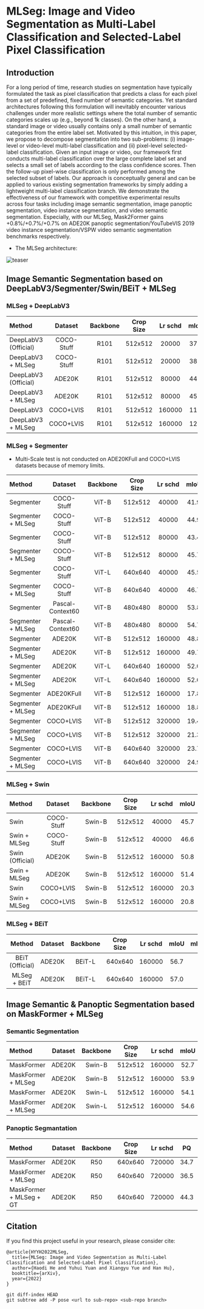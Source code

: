 # MLSeg: Image and Video Segmentation as Multi-Label Classification and Selected-Label Pixel Classification



## Introduction
For a long period of time, research studies on segmentation have typically formulated the task as pixel classification that predicts a class for each pixel from a set of predefined, fixed number of semantic categories. Yet standard architectures following this formulation will inevitably encounter various challenges under more realistic settings where the total number of semantic categories scales up (e.g., beyond 1k classes). On the other hand, a standard image or video usually contains only a small number of semantic categories from the entire label set. Motivated by this intuition, in this paper, we propose to decompose segmentation into two sub-problems: (i) image-level or video-level multi-label classification and (ii) pixel-level selected-label classification. Given an input image or video, our framework first conducts multi-label classification over the large complete label set and selects a small set of labels according to the class confidence scores. Then the follow-up pixel-wise classification is only performed among the selected subset of labels. Our approach is conceptually general and can be applied to various existing segmentation frameworks by simply adding a lightweight multi-label classification branch. We demonstrate the effectiveness of our framework with competitive experimental results across four tasks including image semantic segmentation, image panoptic segmentation, video instance segmentation, and video semantic segmentation. Especially, with our MLSeg, Mask2Former gains +0.8%/+0.7%/+0.7% on ADE20K panoptic segmentation/YouTubeVIS 2019 video instance segmentation/VSPW video semantic segmentation benchmarks respectively.

- The MLSeg architecture:

![teaser](./figures/MLSeg.png)


## Image Semantic Segmentation based on DeepLabV3/Segmenter/Swin/BEiT + MLSeg

### MLSeg + DeepLabV3

| Method | Dataset | Backbone | Crop Size | Lr schd |  mIoU | mIoU(ms+flip) | config | download |
|:---|:---:|:---:|:---:|:---:|:---:|:---:|:---:|:---:|
| DeepLabV3 (Official) | COCO-Stuff | R101 | 512x512 | 20000 | 37.3 | 38.4 | [config](https://github.com/open-mmlab/mmsegmentation/blob/master/configs/deeplabv3_r101-d8_512x512_4x4_20k_coco-stuff10k.py) | [model](https://download.openmmlab.com/mmsegmentation/v0.5/deeplabv3/deeplabv3_r101-d8_512x512_4x4_80k_coco-stuff164k/deeplabv3_r101-d8_512x512_4x4_80k_coco-stuff164k_20210709_201252-13600dc2.pth)
| DeepLabV3 + MLSeg | COCO-Stuff | R101 | 512x512 | 20000 | 38.4 | 39.8 | [config](deeplabv3_mlseg_r101-d8_512x512_20k_coco-stuff10k.py) | -
| DeepLabV3 (Official) | ADE20K | R101 | 512x512 | 80000 | 44.1 | 45.2 | [config](https://github.com/open-mmlab/mmsegmentation/blob/master/configs/deeplabv3/deeplabv3_r101-d8_512x512_80k_ade20k.py) | [model](https://download.openmmlab.com/mmsegmentation/v0.5/deeplabv3/deeplabv3_r101-d8_512x512_80k_ade20k/deeplabv3_r101-d8_512x512_80k_ade20k_20200615_021256-d89c7fa4.pth)
| DeepLabV3 + MLSeg | ADE20K | R101 | 512x512 | 80000 | 45.5 | 46.6 | - | -
| DeepLabV3 | COCO+LVIS | R101 | 512x512 | 160000 | 11.0 | - | - | -
| DeepLabV3 + MLSeg | COCO+LVIS | R101 | 512x512 | 160000 | 12.8 | - | - | -


### MLSeg + Segmenter

* Multi-Scale test is not conducted on ADE20KFull and COCO+LVIS datasets because of memory limits.

| Method | Dataset | Backbone | Crop Size | Lr schd |  mIoU | mIoU(ms+flip) | config | download |
|:---|:---:|:---:|:---:|:---:|:---:|:---:|:---:|:---:|
| Segmenter | COCO-Stuff | ViT-B | 512x512 | 40000 | 41.9 | 43.8 | [config](segmenter-ori_vit-b16_512x512_40k_coco-stuff10k.py) | -
| Segmenter + MLSeg | COCO-Stuff | ViT-B | 512x512 | 40000 | 44.9 | 46.2 | [config](segmenter-ori_mlseg_vit-b16_512x512_40k_coco-stuff10k.py) | -
| Segmenter | COCO-Stuff | ViT-B | 512x512 | 80000 | 43.4 | 45.2 | [config](segmenter-ori_vit-b16_512x512_80k_coco-stuff10k.py) | -
| Segmenter + MLSeg | COCO-Stuff | ViT-B | 512x512 | 80000 | 45.7 | 46.7 | [config](segmenter-ori_mlseg_vit-b16_512x512_80k_coco-stuff10k.py) | -
| Segmenter | COCO-Stuff | ViT-L | 640x640 | 40000 | 45.5 | 47.1 | - | -
| Segmenter + MLSeg | COCO-Stuff | ViT-B | 640x640 | 40000 | 46.7 | 47.9 | - | -
| Segmenter | Pascal-Context60 | ViT-B | 480x480 | 80000 | 53.8 | 54.6 | [config](segmenter-ori_vit-b16_480x480_80k_pascal-context.py) | -
| Segmenter + MLSeg | Pascal-Context60 | ViT-B | 480x480 | 80000 | 54.7 | 55.4 | [config](segmenter-ori_mlseg_vit-b16_480x480_80k_pascal-context.py) | - 
| Segmenter | ADE20K | ViT-B | 512x512 | 160000 | 48.8 | 50.7 | [config](segmenter-ori_vit-b16_512x512_160k_ade20k.py) | -
| Segmenter + MLSeg | ADE20K | ViT-B | 512x512 | 160000 | 49.7 | 51.4 | [config](segmenter-ori_mlseg_vit-b16_512x512_160k_ade20k.py) | -
| Segmenter | ADE20K | ViT-L | 640x640 | 160000 | 52.0 | 53.6 | [config](segmenter-ori_vit-l16_640x640_160k_ade20k.py) | -
| Segmenter + MLSeg | ADE20K | ViT-L | 640x640 | 160000 | 52.6 | 54.4 | [config](segmenter-ori_mlseg_vit-b16_512x512_160k_ade20k.py) | -
| Segmenter | ADE20KFull | ViT-B | 512x512 | 160000 | 17.8 | - | [config](segmenter-ori_vit-b16_512x512_160k_ade20kfull.py) | -
| Segmenter + MLSeg | ADE20KFull | ViT-B | 512x512 | 160000 | 18.8 | - | [config](segmenter-ori_mlseg_vit-b16_512x512_160k_ade20kfull.py) | -
| Segmenter | COCO+LVIS | ViT-B | 512x512 | 320000 | 19.4 | - | [config](segmenter-ori_vit-b16_512x512_320k_lvis.py) | -
| Segmenter + MLSeg | COCO+LVIS | ViT-B | 512x512 | 320000 | 21.3 | - | [config](segmenter-ori_mlseg_vit-b16_512x512_320k_lvis.py) | -
| Segmenter | COCO+LVIS | ViT-B | 640x640 | 320000 | 23.7 | - | - | -
| Segmenter + MLSeg | COCO+LVIS | ViT-B | 640x640 | 320000 | 24.9 | - | - | -

### MLSeg + Swin

| Method | Dataset | Backbone | Crop Size | Lr schd |  mIoU | mIoU(ms+flip) | config | download |
|:---|:---:|:---:|:---:|:---:|:---:|:---:|:---:|:---:|
| Swin | COCO-Stuff | Swin-B | 512x512 | 40000 | 45.7 | 47.2 | - | -
| Swin + MLSeg | COCO-Stuff | Swin-B | 512x512 | 40000 | 46.6 | 47.9 | - | -
| Swin (Official) | ADE20K | Swin-B | 512x512 | 160000 | 50.8 | 52.4 | [config](https://github.com/open-mmlab/mmsegmentation/blob/master/configs/swin/upernet_swin_base_patch4_window12_512x512_160k_ade20k_pretrain_384x384_22K.py) | [model](https://download.openmmlab.com/mmsegmentation/v0.5/swin/upernet_swin_base_patch4_window12_512x512_160k_ade20k_pretrain_384x384_22K/upernet_swin_base_patch4_window12_512x512_160k_ade20k_pretrain_384x384_22K_20210531_125459-429057bf.pth)
| Swin + MLSeg | ADE20K | Swin-B | 512x512 | 160000 | 51.4 | 53.0 | [config](upernet_swin_mlseg_base_patch4_window12_512x512_160k_ade20k_pretrain_384x384_22K.py) | -
| Swin | COCO+LVIS | Swin-B | 512x512 | 160000 | 20.3 | - | - | -
| Swin + MLSeg | COCO+LVIS | Swin-B | 512x512 | 160000 | 20.8 | - | - | -

### MLSeg + BEiT

| Method | Dataset | Backbone | Crop Size | Lr schd |  mIoU | mIoU(ms+flip) | config | download |
|:---:|:---:|:---:|:---:|:---:|:---:|:---:|:---:|:---:|
| BEiT (Official) | ADE20K | BEiT-L | 640x640 | 160000 | 56.7 | 57.0 | [config](upernet-unilm_beit-l16_640x640_slide_320k_ade20k.py) | -
| MLSeg + BEiT | ADE20K | BEiT-L | 640x640 | 160000 | 57.0 | 57.8| [config](upernet-unilm_mlseg_beit-l16_640x640_slide_320k_ade20k.py) | -


## Image Semantic & Panoptic Segmentation based on MaskFormer +  MLSeg


### Semantic Segmentation
| Method | Dataset | Backbone | Crop Size | Lr schd |  mIoU | mIoU(ms+flip) | config | download |
|:---|:---:|:---:|:---:|:---:|:---:|:---:|:---:|:---:|
| MaskFormer | ADE20K | Swin-B | 512x512 | 160000 | 52.7 | 53.9 | [config](configs/ade20k-150/swin/maskformer_swin_base_IN21k_384_bs16_160k_res640.yaml) | -
| MaskFormer + MLSeg | ADE20K | Swin-B | 512x512 | 160000 | 53.9 | 55.1 | [config](configs/ade20k-150/swin/maskformer_swin_base_IN21k_384_bs16_160k_res640-mlseg.yaml) | -
| MaskFormer | ADE20K | Swin-L | 512x512 | 160000 | 54.1 | 55.6 | [config](configs/ade20k-150/swin/maskformer_swin_large_IN21k_384_bs16_160k_res640.yaml) | -
| MaskFormer + MLSeg | ADE20K | Swin-L | 512x512 | 160000 | 54.6 | 55.8 | [config](maskformer_swin_large_IN21k_384_bs16_160k_res640-mlseg.yaml) | -


### Panoptic Segmantation
| Method | Dataset | Backbone | Crop Size | Lr schd | PQ | PQ-th | PQ-st | RQ | RQ-th | RQ-st | SQ | SQ-th | SQ-st | config | download |
|:---|:---:|:---:|:---:|:---:|:---:|:---:|:---:|:---:|:---:|:---:|:---:|:---:|:---:|:---:|:---:|
| MaskFormer | ADE20K | R50 | 640x640 | 720000 | 34.7 | 32.2 | 39.7 | 42.8 | 40.1 | 48.1 | 76.7 | 76.9 | 76.3 | [config](configs/ade20k-150-panoptic/maskformer_panoptic_R50_bs16_720k.yaml) | -
| MaskFormer + MLSeg | ADE20K | R50 | 640x640 | 720000 | 36.5 | 34.5 | 40.6 | 44.9 | 42.8 | 48.9 | 76.8 | 77.1 | 76.0 | [config](configs/ade20k-150-panoptic/maskformer_panoptic_R50_bs16_720k-mlseg.yaml) | -
| MaskFormer + MLSeg + GT| ADE20K | R50 | 640x640 | 720000 | 44.3 | 39.7 | 53.5 | 54.5 | 49.5 | 64.6 | 79.6 | 78.6 | 81.7 | [config](configs/ade20k-150-panoptic/maskformer_panoptic_R50_bs16_720k-gt.yaml) | -


## Citation

If you find this project useful in your research, please consider cite:

```
@article{HYYH2022MLSeg,
  title={MLSeg: Image and Video Segmentation as Multi-Label Classification and Selected-Label Pixel Classification},
  author={Haodi He and Yuhui Yuan and Xiangyu Yue and Han Hu},
  booktitle={arXiv},
  year={2022}
}
```


```
git diff-index HEAD
git subtree add -P pose <url to sub-repo> <sub-repo branch>
```
